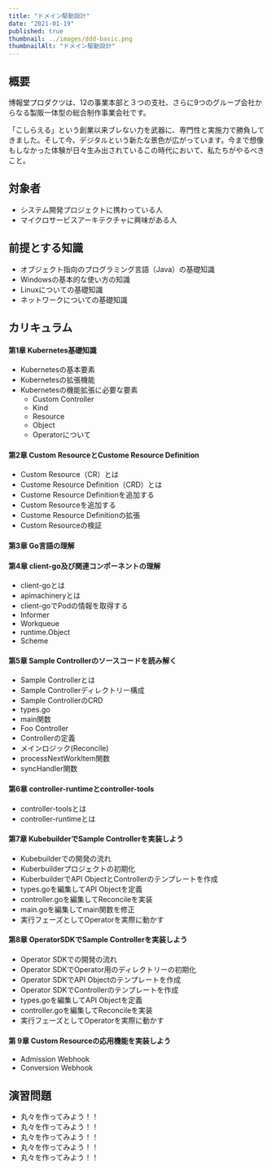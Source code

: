 ```yaml
---
title: "ドメイン駆動設計"
date: "2021-01-19"
published: true
thumbnail: ../images/ddd-basic.png
thumbnailAlt: "ドメイン駆動設計"
---
```


## 概要

博報堂プロダクツは、12の事業本部と３つの支社、さらに9つのグループ会社からなる製販一体型の総合制作事業会社です。

「こしらえる」という創業以来ブレない力を武器に、専門性と実施力で勝負してきました。そして今、デジタルという新たな景色が広がっています。今まで想像もしなかった体験が日々生み出されているこの時代において、私たちがやるべきこと。

## 対象者

- システム開発プロジェクトに携わっている人
- マイクロサービスアーキテクチャに興味がある人

## 前提とする知識

- オブジェクト指向のプログラミング言語（Java）の基礎知識
- Windowsの基本的な使い方の知識
- Linuxについての基礎知識
- ネットワークについての基礎知識

## カリキュラム

<div class="col2">

#### 第1章 Kubernetes基礎知識

- Kubernetesの基本要素
- Kubernetesの拡張機能
- Kubernetesの機能拡張に必要な要素
  - Custom Controller
  - Kind
  - Resource
  - Object
  - Operatorについて

#### 第2章 Custom ResourceとCustome Resource Definition

- Custom Resource（CR）とは
- Custome Resource Definition（CRD）とは
- Custome Resource Definitionを追加する
- Custom Resourceを追加する
- Custome Resource Definitionの拡張
- Custom Resourceの検証

#### 第3章 Go言語の理解

#### 第4章 client-go及び関連コンポーネントの理解

- client-goとは
- apimachineryとは
- client-goでPodの情報を取得する
- Informer
- Workqueue 
- runtime.Object
- Scheme 

#### 第5章 Sample Controllerのソースコードを読み解く

- Sample Controllerとは
- Sample Controllerディレクトリー構成 
- Sample ControllerのCRD
- types.go
- main関数
- Foo Controller 
- Controllerの定義 
- メインロジック(Reconcile) 
- processNextWorkItem関数 
- syncHandler関数 

<div style="-webkit-column-break-before: always;"></div>

#### 第6章 controller-runtimeとcontroller-tools

- controller-toolsとは
- controller-runtimeとは

#### 第7章 KubebuilderでSample Controllerを実装しよう

- Kubebuilderでの開発の流れ
- Kuberbuilderプロジェクトの初期化
- KuberbuilderでAPI ObjectとControllerのテンプレートを作成 
- types.goを編集してAPI Objectを定義
- controller.goを編集してReconcileを実装
- main.goを編集してmain関数を修正
- 実行フェーズとしてOperatorを実際に動かす

#### 第8章 OperatorSDKでSample Controllerを実装しよう

- Operator SDKでの開発の流れ
- Operator SDKでOperator用のディレクトリーの初期化 
- Operator SDKでAPI Objectのテンプレートを作成 
- Operator SDKでControllerのテンプレートを作成 
- types.goを編集してAPI Objectを定義
- controller.goを編集してReconcileを実装
- 実行フェーズとしてOperatorを実際に動かす 

#### 第 9章 Custom Resourceの応用機能を実装しよう

- Admission Webhook
- Conversion Webhook

</div>

## 演習問題

- 丸々を作ってみよう！！
- 丸々を作ってみよう！！
- 丸々を作ってみよう！！
- 丸々を作ってみよう！！
- 丸々を作ってみよう！！